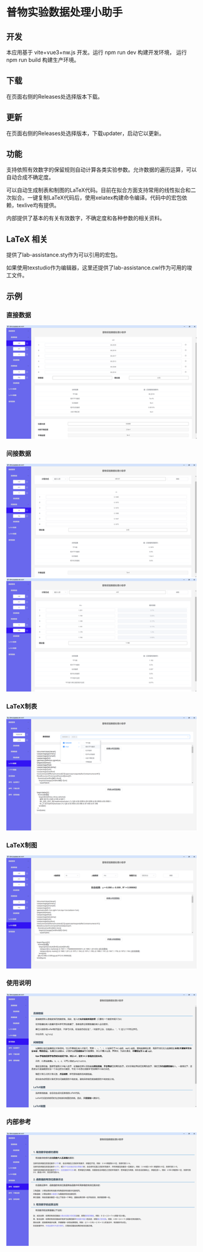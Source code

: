 # 普物实验数据处理小助手

## 开发

本应用基于 vite+vue3+nw.js 开发。运行 npm run dev 构建开发环境， 运行 npm run build 构建生产环境。

## 下载

在页面右侧的Releases处选择版本下载。

## 更新
在页面右侧的Releases处选择版本，下载updater，启动它以更新。

## 功能

支持依照有效数字的保留规则自动计算各类实验参数。允许数据的遍历运算，可以自动合成不确定度。

可以自动生成制表和制图的LaTeX代码。目前在拟合方面支持常用的线性拟合和二次拟合。一键复制LaTeX代码后，使用xelatex构建命令编译。代码中的宏包依赖，texlive均有提供。

内部提供了基本的有关有效数字，不确定度和各种参数的相关资料。

## LaTeX 相关

提供了lab-assistance.sty作为可以引用的宏包。

如果使用texstudio作为编辑器，这里还提供了lab-assistance.cwl作为可用的竣工文件。
## 示例

### 直接数据
<img src='./figures/demo1.jpeg'/>

### 间接数据
<img src='./figures/demo2.jpeg'/>
<img src='./figures/demo3.jpeg'/>

### LaTeX制表
<img src='./figures/demo4.gif'/>

### LaTeX制图
<img src='./figures/demo5.jpeg'/>

### 使用说明
<img src='./figures/demo6.gif'/>

### 内部参考
<img src='./figures/demo7.gif'/>